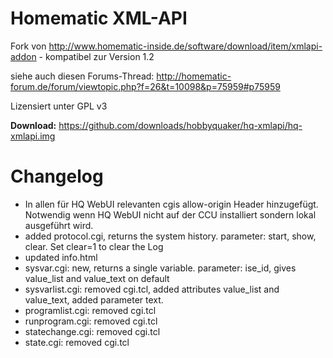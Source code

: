 Homematic XML-API
=================

Fork von http://www.homematic-inside.de/software/download/item/xmlapi-addon - kompatibel zur Version 1.2

siehe auch diesen Forums-Thread: http://homematic-forum.de/forum/viewtopic.php?f=26&t=10098&p=75959#p75959

Lizensiert unter GPL v3

**Download:** https://github.com/downloads/hobbyquaker/hq-xmlapi/hq-xmlapi.img

Changelog
=========

* In allen für HQ WebUI relevanten cgis allow-origin Header hinzugefügt. Notwendig wenn HQ WebUI nicht auf der CCU installiert sondern lokal ausgeführt wird.
* added protocol.cgi, returns the system history. parameter: start, show, clear. Set clear=1 to clear the Log
* updated info.html
* sysvar.cgi: new, returns a single variable. parameter: ise_id, gives value_list and value_text on default
* sysvarlist.cgi: removed cgi.tcl, added attributes value_list and value_text, added parameter text.
* programlist.cgi: removed cgi.tcl
* runprogram.cgi: removed cgi.tcl
* statechange.cgi: removed cgi.tcl
* state.cgi: removed cgi.tcl

